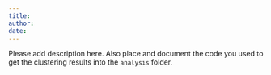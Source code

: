 ```yaml
---
title:
author:
date:
---
```


Please add description here. Also place and document the code you used to get the clustering results into the `analysis` folder.
